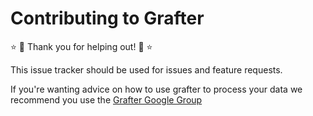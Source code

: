 # Contributing to Grafter

:star: :star2: Thank you for helping out! :star2: :star:

This issue tracker should be used for issues and feature requests.

If you're wanting advice on how to use grafter to process your data we
recommend you use the [Grafter Google Group](https://groups.google.com/forum/?hl=en-GB#!forum/grafter-users)
